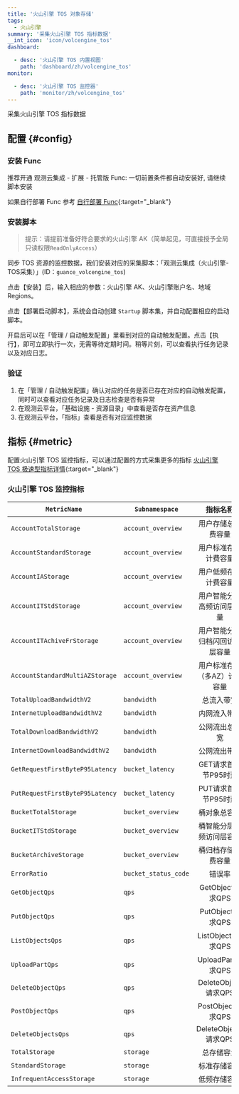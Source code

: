 ```yaml
---
title: '火山引擎 TOS 对象存储'
tags: 
  - 火山引擎
summary: '采集火山引擎 TOS 指标数据'
__int_icon: 'icon/volcengine_tos'
dashboard:

  - desc: '火山引擎 TOS 内置视图'
    path: 'dashboard/zh/volcengine_tos'
monitor:

  - desc: '火山引擎 TOS 监控器'
    path: 'monitor/zh/volcengine_tos'
---
```


采集火山引擎 TOS 指标数据

## 配置 {#config}

### 安装 Func

推荐开通 观测云集成 - 扩展 - 托管版 Func: 一切前置条件都自动安装好, 请继续脚本安装

如果自行部署 Func 参考 [自行部署 Func](https://func.guance.com/doc/script-market-guance-integration/){:target="_blank"}

### 安装脚本

> 提示：请提前准备好符合要求的火山引擎 AK（简单起见，可直接授予全局只读权限`ReadOnlyAccess`）

同步 TOS 资源的监控数据，我们安装对应的采集脚本：「观测云集成（火山引擎-TOS采集）」(ID：`guance_volcengine_tos`)

点击【安装】后，输入相应的参数：火山引擎 AK、火山引擎账户名、地域Regions。

点击【部署启动脚本】，系统会自动创建 `Startup` 脚本集，并自动配置相应的启动脚本。

开启后可以在「管理 / 自动触发配置」里看到对应的自动触发配置。点击【执行】，即可立即执行一次，无需等待定期时间。稍等片刻，可以查看执行任务记录以及对应日志。

### 验证

1. 在「管理 / 自动触发配置」确认对应的任务是否已存在对应的自动触发配置，同时可以查看对应任务记录及日志检查是否有异常
2. 在观测云平台，「基础设施 - 资源目录」中查看是否存在资产信息
3. 在观测云平台，「指标」查看是否有对应监控数据

## 指标 {#metric}

配置火山引擎 TOS 监控指标，可以通过配置的方式采集更多的指标 [火山引擎 TOS 极速型指标详情](https://console.volcengine.com/cloud_monitor/docs?namespace=VCM_TOS){:target="_blank"}

### 火山引擎 TOS 监控指标

|`MetricName` |`Subnamespace` |指标名称 | MetricUnit | Dimension|
| ----------- |---------------| :----: |:--------:  |:-------: |
| `AccountTotalStorage` | `account_overview` | 用户存储总计费容量 | Gibibytes | - |
| `AccountStandardStorage` | `account_overview` | 用户标准存储计费容量 | Gibibytes | - |
| `AccountIAStorage` | `account_overview` | 用户低频存储计费容量 | Gibibytes | - |
| `AccountITStdStorage` | `account_overview` | 用户智能分层高频访问层容量 | Gibibytes | - |
| `AccountITAchiveFrStorage` | `account_overview` | 用户智能分层归档闪回访问层容量 | Gibibytes | - |
| `AccountStandardMultiAZStorage` | `account_overview` | 用户标准存储（多AZ）计费容量 | Gibibytes | - |
| `TotalUploadBandwidthV2` | `bandwidth` | 总流入带宽 | Megabytes/Second | ResourceID |
| `InternetUploadBandwidthV2` | `bandwidth` | 内网流入带宽 | Megabytes/Second | ResourceID |
| `TotalDownloadBandwidthV2` | `bandwidth` | 公网流出总带宽 | Megabytes/Second | ResourceID |
| `InternetDownloadBandwidthV2` | `bandwidth` | 公网流出带宽 | Megabits/Second | ResourceID |
| `GetRequestFirstByteP95Latency` | `bucket_latency` | GET请求首字节P95时延 | Millisecond | ResourceID |
| `PutRequestFirstByteP95Latency` | `bucket_latency` | PUT请求首字节P95时延 | Millisecond | ResourceID |
| `BucketTotalStorage` | `bucket_overview` | 桶对象总容量 | Gibibytes | ResourceID |
| `BucketITStdStorage` | `bucket_overview` | 桶智能分层高频访问层容量 | Gibibytes | ResourceID |
| `BucketArchiveStorage` | `bucket_overview` | 桶归档存储计费容量 | Gibibytes | ResourceID |
| `ErrorRatio` | `bucket_status_code` | 错误率 | Gibibytes | ResourceID |
| `GetObjectQps` | `qps` | GetObject请求QPS | Gibibytes | ResourceID |
| `PutObjectQps` | `qps` | PutObject请求QPS | Gibibytes | ResourceID |
| `ListObjectsQps` | `qps` | ListObjects请求QPS | Gibibytes | ResourceID |
| `UploadPartQps` | `qps` |UploadPart请求QPS | Gibibytes | ResourceID |
| `DeleteObjectQps` | `qps` | DeleteObject请求QPS | Gibibytes | ResourceID |
| `PostObjectQps` | `qps` | PostObject请求QPS | Gibibytes | ResourceID |
| `DeleteObjectsQps` | `qps` | DeleteObjects请求QPS | Gibibytes | ResourceID |
| `TotalStorage` | `storage` | 总存储容量 | Gibibytes | ResourceID |
| `StandardStorage` | `storage` | 标准存储容量 | Gibibytes | ResourceID |
| `InfrequentAccessStorage` | `storage` | 低频存储容量 | Gibibytes | ResourceID |
